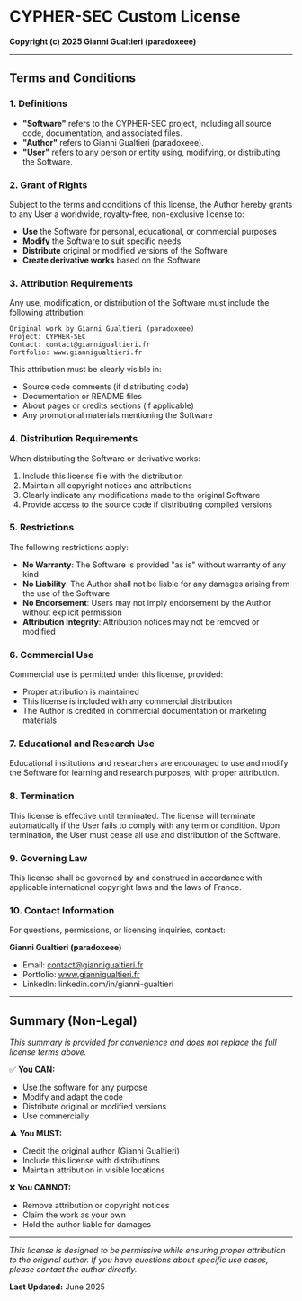 # CYPHER-SEC Custom License

**Copyright (c) 2025 Gianni Gualtieri (paradoxeee)**

---

## Terms and Conditions

### 1. Definitions
- **"Software"** refers to the CYPHER-SEC project, including all source code, documentation, and associated files.
- **"Author"** refers to Gianni Gualtieri (paradoxeee).
- **"User"** refers to any person or entity using, modifying, or distributing the Software.

### 2. Grant of Rights
Subject to the terms and conditions of this license, the Author hereby grants to any User a worldwide, royalty-free, non-exclusive license to:

- **Use** the Software for personal, educational, or commercial purposes
- **Modify** the Software to suit specific needs
- **Distribute** original or modified versions of the Software
- **Create derivative works** based on the Software

### 3. Attribution Requirements
Any use, modification, or distribution of the Software must include the following attribution:

```
Original work by Gianni Gualtieri (paradoxeee)
Project: CYPHER-SEC
Contact: contact@giannigualtieri.fr
Portfolio: www.giannigualtieri.fr
```

This attribution must be clearly visible in:
- Source code comments (if distributing code)
- Documentation or README files
- About pages or credits sections (if applicable)
- Any promotional materials mentioning the Software

### 4. Distribution Requirements
When distributing the Software or derivative works:

1. Include this license file with the distribution
2. Maintain all copyright notices and attributions
3. Clearly indicate any modifications made to the original Software
4. Provide access to the source code if distributing compiled versions

### 5. Restrictions
The following restrictions apply:

- **No Warranty**: The Software is provided "as is" without warranty of any kind
- **No Liability**: The Author shall not be liable for any damages arising from the use of the Software
- **No Endorsement**: Users may not imply endorsement by the Author without explicit permission
- **Attribution Integrity**: Attribution notices may not be removed or modified

### 6. Commercial Use
Commercial use is permitted under this license, provided:
- Proper attribution is maintained
- This license is included with any commercial distribution
- The Author is credited in commercial documentation or marketing materials

### 7. Educational and Research Use
Educational institutions and researchers are encouraged to use and modify the Software for learning and research purposes, with proper attribution.

### 8. Termination
This license is effective until terminated. The license will terminate automatically if the User fails to comply with any term or condition. Upon termination, the User must cease all use and distribution of the Software.

### 9. Governing Law
This license shall be governed by and construed in accordance with applicable international copyright laws and the laws of France.

### 10. Contact Information
For questions, permissions, or licensing inquiries, contact:

**Gianni Gualtieri (paradoxeee)**
- Email: contact@giannigualtieri.fr
- Portfolio: www.giannigualtieri.fr
- LinkedIn: linkedin.com/in/gianni-gualtieri

---

## Summary (Non-Legal)
*This summary is provided for convenience and does not replace the full license terms above.*

✅ **You CAN:**
- Use the software for any purpose
- Modify and adapt the code
- Distribute original or modified versions
- Use commercially

⚠️ **You MUST:**
- Credit the original author (Gianni Gualtieri)
- Include this license with distributions
- Maintain attribution in visible locations

❌ **You CANNOT:**
- Remove attribution or copyright notices
- Claim the work as your own
- Hold the author liable for damages

---

*This license is designed to be permissive while ensuring proper attribution to the original author. If you have questions about specific use cases, please contact the author directly.*

**Last Updated:** June 2025